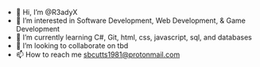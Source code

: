- 👋 Hi, I’m @R3adyX
- 👀 I’m interested in Software Development, Web Development, & Game Development
- 🌱 I’m currently learning C#, Git, html, css, javascript, sql, and databases
- 💞️ I’m looking to collaborate on tbd
- 📫 How to reach me sbcutts1981@protonmail.com

<!---
R3adyX/R3adyX is a ✨ special ✨ repository because its `README.md` (this file) appears on your GitHub profile.
You can click the Preview link to take a look at your changes.
--->

